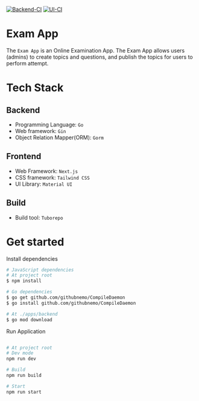 [![Backend-CI](https://github.com/ckng0221/exam-app/actions/workflows/backend-ci.yml/badge.svg)](https://github.com/ckng0221/exam-app/actions/workflows/backend-ci.yml)
[![UI-CI](https://github.com/ckng0221/exam-app/actions/workflows/ui-ci.yml/badge.svg)](https://github.com/ckng0221/exam-app/actions/workflows/ui-ci.yml)

# Exam App

The `Exam App` is an Online Examination App. The Exam App allows users (admins) to create topics and questions, and publish the topics for users to perform attempt.

# Tech Stack

## Backend

- Programming Language: `Go`
- Web framework: `Gin`
- Object Relation Mapper(ORM): `Gorm`

## Frontend

- Web Framework: `Next.js`
- CSS framework: `Tailwind CSS`
- UI Library: `Material UI`

## Build

- Build tool: `Tuborepo`

# Get started

Install dependencies

```bash
# JavaScript dependencies
# At project root
$ npm install

# Go dependencies
$ go get github.com/githubnemo/CompileDaemon
$ go install github.com/githubnemo/CompileDaemon

# At ./apps/backend
$ go mod download
```

Run Application

```bash

# At project root
# Dev mode
npm run dev

# Build
npm run build

# Start
npm run start

```
